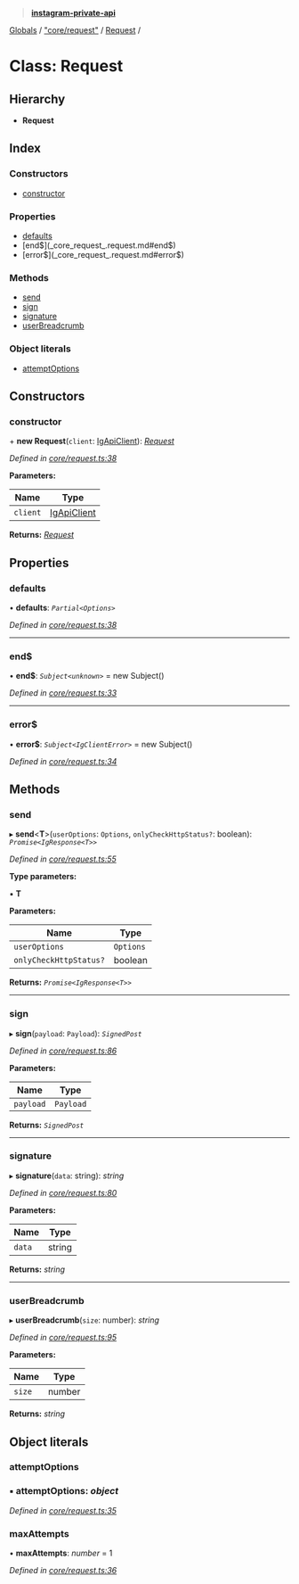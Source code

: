 > **[instagram-private-api](../README.md)**

[Globals](../README.md) / ["core/request"](../modules/_core_request_.md) / [Request](_core_request_.request.md) /

# Class: Request

## Hierarchy

* **Request**

## Index

### Constructors

* [constructor](_core_request_.request.md#constructor)

### Properties

* [defaults](_core_request_.request.md#defaults)
* [end$](_core_request_.request.md#end$)
* [error$](_core_request_.request.md#error$)

### Methods

* [send](_core_request_.request.md#send)
* [sign](_core_request_.request.md#sign)
* [signature](_core_request_.request.md#signature)
* [userBreadcrumb](_core_request_.request.md#userbreadcrumb)

### Object literals

* [attemptOptions](_core_request_.request.md#attemptoptions)

## Constructors

###  constructor

\+ **new Request**(`client`: [IgApiClient](_core_client_.igapiclient.md)): *[Request](_core_request_.request.md)*

*Defined in [core/request.ts:38](https://github.com/dilame/instagram-private-api/blob/3e16058/src/core/request.ts#L38)*

**Parameters:**

Name | Type |
------ | ------ |
`client` | [IgApiClient](_core_client_.igapiclient.md) |

**Returns:** *[Request](_core_request_.request.md)*

## Properties

###  defaults

• **defaults**: *`Partial<Options>`*

*Defined in [core/request.ts:38](https://github.com/dilame/instagram-private-api/blob/3e16058/src/core/request.ts#L38)*

___

###  end$

• **end$**: *`Subject<unknown>`* =  new Subject()

*Defined in [core/request.ts:33](https://github.com/dilame/instagram-private-api/blob/3e16058/src/core/request.ts#L33)*

___

###  error$

• **error$**: *`Subject<IgClientError>`* =  new Subject<IgClientError>()

*Defined in [core/request.ts:34](https://github.com/dilame/instagram-private-api/blob/3e16058/src/core/request.ts#L34)*

## Methods

###  send

▸ **send**<**T**>(`userOptions`: `Options`, `onlyCheckHttpStatus?`: boolean): *`Promise<IgResponse<T>>`*

*Defined in [core/request.ts:55](https://github.com/dilame/instagram-private-api/blob/3e16058/src/core/request.ts#L55)*

**Type parameters:**

▪ **T**

**Parameters:**

Name | Type |
------ | ------ |
`userOptions` | `Options` |
`onlyCheckHttpStatus?` | boolean |

**Returns:** *`Promise<IgResponse<T>>`*

___

###  sign

▸ **sign**(`payload`: `Payload`): *`SignedPost`*

*Defined in [core/request.ts:86](https://github.com/dilame/instagram-private-api/blob/3e16058/src/core/request.ts#L86)*

**Parameters:**

Name | Type |
------ | ------ |
`payload` | `Payload` |

**Returns:** *`SignedPost`*

___

###  signature

▸ **signature**(`data`: string): *string*

*Defined in [core/request.ts:80](https://github.com/dilame/instagram-private-api/blob/3e16058/src/core/request.ts#L80)*

**Parameters:**

Name | Type |
------ | ------ |
`data` | string |

**Returns:** *string*

___

###  userBreadcrumb

▸ **userBreadcrumb**(`size`: number): *string*

*Defined in [core/request.ts:95](https://github.com/dilame/instagram-private-api/blob/3e16058/src/core/request.ts#L95)*

**Parameters:**

Name | Type |
------ | ------ |
`size` | number |

**Returns:** *string*

## Object literals

###  attemptOptions

### ▪ **attemptOptions**: *object*

*Defined in [core/request.ts:35](https://github.com/dilame/instagram-private-api/blob/3e16058/src/core/request.ts#L35)*

###  maxAttempts

• **maxAttempts**: *number* = 1

*Defined in [core/request.ts:36](https://github.com/dilame/instagram-private-api/blob/3e16058/src/core/request.ts#L36)*